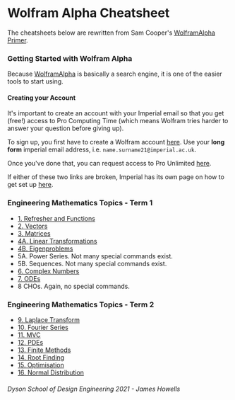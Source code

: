 # Wolfram Alpha Cheatsheet

The cheatsheets below are rewritten from Sam Cooper's [WolframAlpha Primer](https://docs.google.com/document/d/1emFWAVX7kUjOxG_gGpu97uOR9nCJAbYL0qLeBq_Xpbw/edit#).

### Getting Started with Wolfram Alpha

Because [WolframAlpha](https://www.wolframalpha.com) is basically a search engine, it is one of the easier tools to start using.

#### Creating your Account
It's important to create an account with your Imperial email so that you get (free!) access to Pro Computing Time (which means Wolfram tries harder to answer your question before giving up).

To sign up, you first have to create a Wolfram account [here](https://account.wolfram.com/auth/create). Use your **long form** imperial email address, i.e. ```name.surname21@imperial.ac.uk```.

Once you've done that, you can request access to Pro Unlimited [here](https://user.wolfram.com/portal/requestAK/e644bf3e2cf8d5afdf8bbbde53ce36b7b6b6a917).

If either of these two links are broken, Imperial has its own page on how to get set up [here](https://www.imperial.ac.uk/admin-services/ict/self-service/computers-printing/devices-and-software/get-software/get-software-for-students/wolfram-alpha-pro/).

### Engineering Mathematics Topics - Term 1
- [1. Refresher and Functions](./term1/refresher_functions.md)
- [2. Vectors](./term1/vectors.md)
- [3. Matrices](./term1/matrices.md)
- [4A. Linear Transformations](./term1/linear_transformations.md)
- [4B. Eigenproblems](./term1/eigen.md)
- 5A. Power Series. Not many special commands exist.
- 5B. Sequences. Not many special commands exist.
- [6. Complex Numbers](./term1/complex.md)
- [7. ODEs](./term1/ode.md)
- 8 CHOs. Again, no special commands.

### Engineering Mathematics Topics - Term 2
 - [9. Laplace Transform]()
 - [10. Fourier Series]()
 - [11. MVC]()
 - [12. PDEs]()
 - [13. Finite Methods]()
 - [14. Root Finding]()
 - [15. Optimisation]()
 - [16. Normal Distribution]()




###### Dyson School of Design Engineering 2021 - James Howells